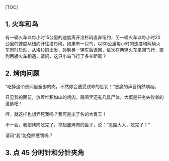 [TOC]

## 1. 火车和鸟 ##

有一辆火车以每小时15公里的速度离开洛杉矶直奔纽约，另一辆火车以每小时20公里的速度从纽约开往洛杉矶。如果有一只鸟，以30公里每小时的速度和两辆火车同时启动，从洛杉矶出发，碰到另一辆车后返回，依次在两辆火车来回飞行，直到两辆火车相遇，请问，这只小鸟飞行了多长距离？

## 2. 烤肉问题 ##

 “吃掉这个房间里全部的肉，不然你会遭受致命的惩罚！”恶魔的声音悄然响起。

 只见我的面前，放着堆积如山的烤肉。房间里还有几具尸体，大概是任务失败者的遗骸吧！

 哼，就这样也想弄死我吗？我可是出了名的大胃王！

 不一会，我把烤肉吃完了，举起盛烤肉的盘子，说：“恶魔大人，吃完了！”

 请问“我”能免除惩罚吗？

## 3. 点 45 分时针和分针夹角 ##